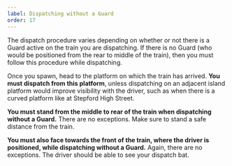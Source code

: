 ```yaml
---
label: Dispatching without a Guard
order: 17
---
```

The dispatch procedure varies depending on whether or not there is a Guard active on the train you
are dispatching. If there is no Guard (who would be positioned from the rear to middle of the train),
then you must follow this procedure while dispatching.

Once you spawn, head to the platform on which the train has arrived. **You must dispatch from this
platform**, unless dispatching on an adjacent island platform would improve visibility with the driver,
such as when there is a curved platform like at Stepford High Street.

**You must stand from the middle to rear of the train when dispatching without a Guard.** There are
no exceptions. Make sure to stand a safe distance from the train.

**You must also face towards the front of the train, where the driver is positioned, while dispatching
without a Guard.** Again, there are no exceptions. The driver should be able to see your dispatch bat.